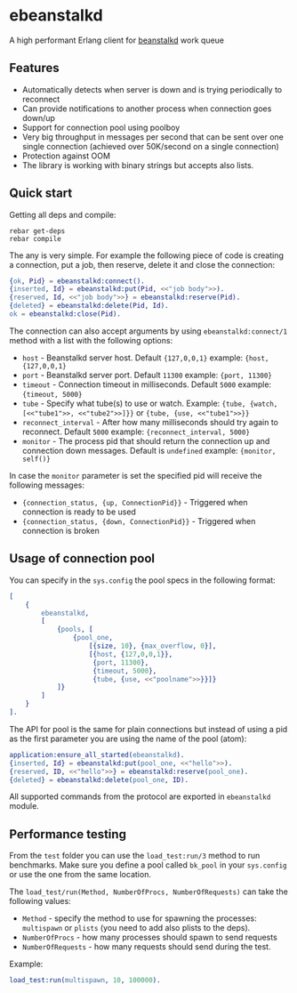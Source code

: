 ebeanstalkd
================

A high performant Erlang client for [beanstalkd][1] work queue

Features
-----------

- Automatically detects when server is down and is trying periodically to reconnect
- Can provide notifications to another process when connection goes down/up
- Support for connection pool using poolboy
- Very big throughput in messages per second that can be sent over one single connection (achieved over 50K/second on a single connection) 
- Protection against OOM
- The library is working with binary strings but accepts also lists.

Quick start
-----------

Getting all deps and compile:

```
rebar get-deps
rebar compile
```

The any is very simple. For example the following piece of code is creating a connection, put a job, then reserve, delete it and close the connection:

```erlang
{ok, Pid} = ebeanstalkd:connect().
{inserted, Id} = ebeanstalkd:put(Pid, <<"job body">>).
{reserved, Id, <<"job body">>} = ebeanstalkd:reserve(Pid).
{deleted} = ebeanstalkd:delete(Pid, Id).
ok = ebeanstalkd:close(Pid).
```

The connection can also accept arguments by using `ebeanstalkd:connect/1` method with a list with the following options:

- `host` - Beanstalkd server host. Default `{127,0,0,1}` example: `{host, {127,0,0,1}`
- `port` - Beanstalkd server port. Default `11300` example: `{port, 11300}`
- `timeout` - Connection timeout in milliseconds. Default `5000` example: `{timeout, 5000}`
- `tube` - Specify what tube(s) to use or watch. Example: `{tube, {watch, [<<"tube1">>, <<"tube2">>]}}` or `{tube, {use, <<"tube1">>}}` 
- `reconnect_interval` - After how many milliseconds should try again to reconnect. Default `5000` example: `{reconnect_interval, 5000}`
- `monitor` - The process pid that should return the connection up and connection down messages. Default is `undefined` example: `{monitor, self()}`

In case the `monitor` parameter is set the specified pid will receive the following messages:

- `{connection_status, {up, ConnectionPid}}` - Triggered when connection is ready to be used
- `{connection_status, {down, ConnectionPid}}` - Triggered when connection is broken

Usage of connection pool
-----------

You can specify in the `sys.config` the pool specs in the following format:

```erlang
[
    {
        ebeanstalkd,
        [
            {pools, [
                {pool_one, 
                    [{size, 10}, {max_overflow, 0}], 
                    [{host, {127,0,0,1}}, 
                     {port, 11300}, 
                     {timeout, 5000}, 
                     {tube, {use, <<"poolname">>}}]}
            ]}
        ]
    }
].
```

The API for pool is the same for plain connections but instead of using a pid as the first parameter you are using the name of the pool (atom): 

```erlang
application:ensure_all_started(ebeanstalkd).
{inserted, Id} = ebeanstalkd:put(pool_one, <<"hello">>).
{reserved, ID, <<"hello">>} = ebeanstalkd:reserve(pool_one).
{deleted} = ebeanstalkd:delete(pool_one, ID).
```

All supported commands from the protocol are exported in `ebeanstalkd` module.

Performance testing
-----------

From the `test` folder you can use the `load_test:run/3` method to run benchmarks. Make sure you define a pool called `bk_pool` in your `sys.config` or use the one from the same location.

The `load_test/run(Method, NumberOfProcs, NumberOfRequests)` can take the following values:
 
- `Method` - specify the method to use for spawning the processes: `multispawn` or `plists` (you need to add also plists to the deps).
- `NumberOfProcs` - how many processes should spawn to send requests
- `NumberOfRequests` - how many requests should send during the test.

Example:

```erl
load_test:run(multispawn, 10, 100000).
```

[1]:http://kr.github.com/beanstalkd/